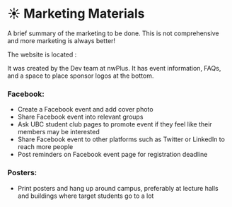 # ☀️ Marketing Materials

A brief summary of the marketing to be done. This is not comprehensive and more marketing is always better!

The website is located :

It was created by the Dev team at nwPlus. It has event information, FAQs, and a space to place sponsor logos at the bottom.

### **Facebook:**

- Create a Facebook event and add cover photo
- Share Facebook event into relevant groups
- Ask UBC student club pages to promote event if they feel like their members may be interested
- Share Facebook event to other platforms such as Twitter or LinkedIn to reach more people
- Post reminders on Facebook event page for registration deadline

### Posters:

- Print posters and hang up around campus, preferably at lecture halls and buildings where target students go to a lot
